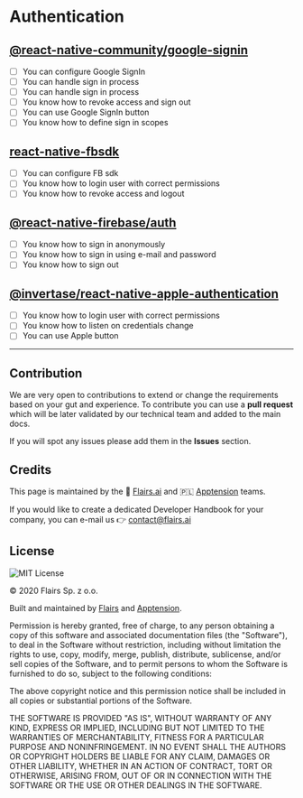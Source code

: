Authentication
==============

[@react-native-community/google-signin](/Technical%20Stack/Mobile%20Developer%20(WIP)/Authentication.md#@react-native-community/google-signin)
----------------------------------------------------------------------------------------------------------------------------------------------

*   [ ] You can configure Google SignIn
*   [ ] You can handle sign in process
*   [ ] You can handle sign in process
*   [ ] You know how to revoke access and sign out
*   [ ] You can use Google SignIn button
*   [ ] You know how to define sign in scopes

[react-native-fbsdk](/Technical%20Stack/Mobile%20Developer%20(WIP)/Authentication.md#react-native-fbsdk)
--------------------------------------------------------------------------------------------------------

*   [ ] You can configure FB sdk
*   [ ] You know how to login user with correct permissions
*   [ ] You know how to revoke access and logout

[@react-native-firebase/auth](/Technical%20Stack/Mobile%20Developer%20(WIP)/Authentication.md#@react-native-firebase/auth)
--------------------------------------------------------------------------------------------------------------------------

*   [ ] You know how to sign in anonymously
*   [ ] You know how to sign in using e-mail and password
*   [ ] You know how to sign out

[@invertase/react-native-apple-authentication](/Technical%20Stack/Mobile%20Developer%20(WIP)/Authentication.md#@invertase/react-native-apple-authentication)
------------------------------------------------------------------------------------------------------------------------------------------------------------

*   [ ] You know how to login user with correct permissions
*   [ ] You know how to listen on credentials change
*   [ ] You can use Apple button

* * *

Contribution
------------

We are very open to contributions to extend or change the requirements based on your gut and experience. To contribute you can use a **pull request** which will be later validated by our technical team and added to the main docs.

If you will spot any issues please add them in the **Issues** section.

Credits
-------

This page is maintained by the 🔹 [Flairs.ai](http://Flairs.ai) and 🇵🇱 [Apptension](https://apptension.com) teams.

If you would like to create a dedicated Developer Handbook for your company, you can e-mail us 👉 [contact@flairs.ai](mailto:contact@flairs.ai)

License
-------

![MIT License](https://img.shields.io/badge/License-MIT-blue.svg)

© 2020 Flairs Sp. z o.o.

Built and maintained by [Flairs](https://www.flairs.ai) and [Apptension](https://apptension.com).

Permission is hereby granted, free of charge, to any person obtaining a copy of this software and associated documentation files (the "Software"), to deal in the Software without restriction, including without limitation the rights to use, copy, modify, merge, publish, distribute, sublicense, and/or sell copies of the Software, and to permit persons to whom the Software is furnished to do so, subject to the following conditions:

The above copyright notice and this permission notice shall be included in all copies or substantial portions of the Software.

THE SOFTWARE IS PROVIDED "AS IS", WITHOUT WARRANTY OF ANY KIND, EXPRESS OR IMPLIED, INCLUDING BUT NOT LIMITED TO THE WARRANTIES OF MERCHANTABILITY, FITNESS FOR A PARTICULAR PURPOSE AND NONINFRINGEMENT. IN NO EVENT SHALL THE AUTHORS OR COPYRIGHT HOLDERS BE LIABLE FOR ANY CLAIM, DAMAGES OR OTHER LIABILITY, WHETHER IN AN ACTION OF CONTRACT, TORT OR OTHERWISE, ARISING FROM, OUT OF OR IN CONNECTION WITH THE SOFTWARE OR THE USE OR OTHER DEALINGS IN THE SOFTWARE.